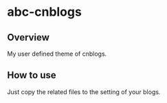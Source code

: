 # abc-cnblogs
## Overview
My user defined theme of cnblogs.

## How to use
Just copy the related files to the setting of your blogs.

